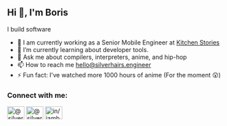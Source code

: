 ## Hi 👋, I'm Boris

I build software

- 👷 I am currently working as a Senior Mobile Engineer at [Kitchen Stories](https://kitchenstories.com)
- 🌱 I’m currently learning about developer tools.
- 💬 Ask me about compilers, interpreters, anime, and hip-hop
- 📫 How to reach me hello@silverhairs.engineer
- ⚡ Fun fact: I've watched more 1000 hours of anime (For the moment 😲)

### Connect with me:

<a href="https://noc.social/@silverhairs" target="blank"><img align="center" src="https://cdn.jsdelivr.net/npm/simple-icons@3.0.1/icons/mastodon.svg" alt="@silverhairs on mastodon" height="30" width="40" /></a>
<a href="https://twitter.com/silverhairs7" target="blank"><img align="center" src="https://raw.githubusercontent.com/rahuldkjain/github-profile-readme-generator/master/src/images/icons/Social/twitter.svg" alt="@silverhairs7 on twitter" height="30" width="40" /></a>
<a href="https://linkedin.com/in/iamboriskayi" target="blank"><img align="center" src="https://raw.githubusercontent.com/rahuldkjain/github-profile-readme-generator/master/src/images/icons/Social/linked-in-alt.svg" alt="in/iamboriskayi on linkedin" height="30" width="40" /></a>

</p>
